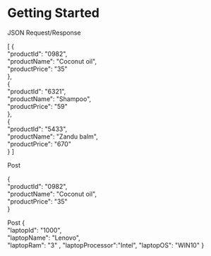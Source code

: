 # Getting Started

JSON Request/Response

[
	{  
    "productId": "0982",  
    "productName": "Coconut oil",  
    "productPrice": "35"  
},  
{  
    "productId": "6321",  
    "productName": "Shampoo",  
    "productPrice": "59"  
},  
{  
    "productId": "5433",  
    "productName": "Zandu balm",  
    "productPrice": "670"  
}
]


Post

{  
    "productId": "0982",  
    "productName": "Coconut oil",  
    "productPrice": "35"  
}


Post 
{  
    "laptopId": "1000",  
    "laptopName": "Lenovo",  
    "laptopRam": "3" ,
    "laptopProcessor":"Intel",
    "laptopOS": "WIN10"
}



